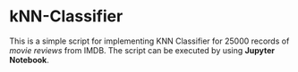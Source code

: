 # kNN-Classifier
This is a simple script for implementing KNN Classifier for 25000 records of _movie reviews_ from IMDB. The script can be executed by using **Jupyter Notebook**. 
